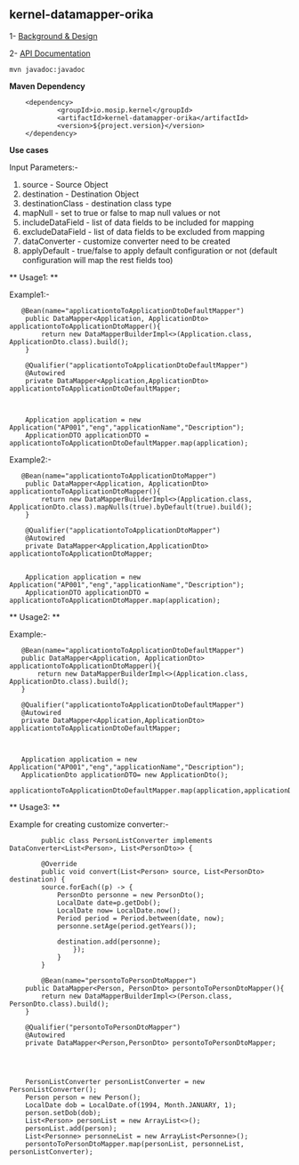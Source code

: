 ## kernel-datamapper-orika

 1- [Background & Design](../../design/kernel/kernel-datamapper.md)
 


 2- [API Documentation <TBA>](TBA)
 
 
 ```
 mvn javadoc:javadoc

 ```
 
 
**Maven Dependency**

```
	<dependency>
			<groupId>io.mosip.kernel</groupId>
			<artifactId>kernel-datamapper-orika</artifactId>
			<version>${project.version}</version>
	</dependency>

```
 
 
**Use cases**

Input Parameters:-
1. source - Source Object
2. destination - Destination Object
3. destinationClass - destination class type
4. mapNull - set to true or false to map null values or not
5. includeDataField - list of data fields to be included for mapping
6. excludeDataField - list of data fields to be excluded from mapping 
7. dataConverter - customize converter need to be created
8. applyDefault - true/false to apply default configuration or not (default configuration will map the rest fields too)
 
 
 
** Usage1: **
 


Example1:-

```
   @Bean(name="applicationtoToApplicationDtoDefaultMapper")
	public DataMapper<Application, ApplicationDto> applicationtoToApplicationDtoMapper(){
		return new DataMapperBuilderImpl<>(Application.class, ApplicationDto.class).build();
	}
	
	@Qualifier("applicationtoToApplicationDtoDefaultMapper")
	@Autowired
	private DataMapper<Application,ApplicationDto> applicationtoToApplicationDtoDefaultMapper;
		
		
		
	Application application = new Application("AP001","eng","applicationName","Description");
	ApplicationDTO applicationDTO = applicationtoToApplicationDtoDefaultMapper.map(application);
```

Example2:-

```
   @Bean(name="applicationtoToApplicationDtoMapper")
	public DataMapper<Application, ApplicationDto> applicationtoToApplicationDtoMapper(){
		return new DataMapperBuilderImpl<>(Application.class, ApplicationDto.class).mapNulls(true).byDefault(true).build();
	}
	
	@Qualifier("applicationtoToApplicationDtoMapper")
	@Autowired
	private DataMapper<Application,ApplicationDto> applicationtoToApplicationDtoMapper;
		
		
	Application application = new Application("AP001","eng","applicationName","Description");
	ApplicationDTO applicationDTO = applicationtoToApplicationDtoMapper.map(application);
```

** Usage2: **
 
Example:-
 
 ```
	@Bean(name="applicationtoToApplicationDtoDefaultMapper")
	public DataMapper<Application, ApplicationDto> applicationtoToApplicationDtoMapper(){
		return new DataMapperBuilderImpl<>(Application.class, ApplicationDto.class).build();
	}
	
	@Qualifier("applicationtoToApplicationDtoDefaultMapper")
	@Autowired
	private DataMapper<Application,ApplicationDto> applicationtoToApplicationDtoDefaultMapper;
		
		
		
	Application application = new Application("AP001","eng","applicationName","Description");
	ApplicationDto applicationDTO= new ApplicationDto();
	applicationtoToApplicationDtoDefaultMapper.map(application,applicationDTO);
 ```


** Usage3: **


Example for creating customize converter:-

```
		public class PersonListConverter implements DataConverter<List<Person>, List<PersonDto>> {

		@Override
		public void convert(List<Person> source, List<PersonDto> destination) {
		source.forEach((p) -> {
			PersonDto personne = new PersonDto();
			LocalDate date=p.getDob();
			LocalDate now= LocalDate.now();
			Period period = Period.between(date, now);
			personne.setAge(period.getYears());
         
			destination.add(personne);
				});
			}
		}
```

```
		@Bean(name="persontoToPersonDtoMapper")
	public DataMapper<Person, PersonDto> persontoToPersonDtoMapper(){
		return new DataMapperBuilderImpl<>(Person.class, PersonDto.class).build();
	}
	
	@Qualifier("persontoToPersonDtoMapper")
	@Autowired
	private DataMapper<Person,PersonDto> persontoToPersonDtoMapper;
		
	
		
		
	PersonListConverter personListConverter = new PersonListConverter();
	Person person = new Person();
	LocalDate dob = LocalDate.of(1994, Month.JANUARY, 1);
	person.setDob(dob);
	List<Person> personList = new ArrayList<>();
	personList.add(person);
	List<Personne> personneList = new ArrayList<Personne>();
	persontoToPersonDtoMapper.map(personList, personneList, personListConverter);
```